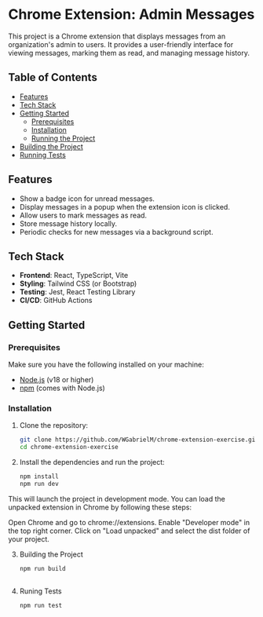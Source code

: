 # Chrome Extension: Admin Messages

This project is a Chrome extension that displays messages from an organization's admin to users. It provides a user-friendly interface for viewing messages, marking them as read, and managing message history.

## Table of Contents

- [Features](#features)
- [Tech Stack](#tech-stack)
- [Getting Started](#getting-started)
  - [Prerequisites](#prerequisites)
  - [Installation](#installation)
  - [Running the Project](#running-the-project)
- [Building the Project](#building-the-project)
- [Running Tests](#running-tests)

## Features

- Show a badge icon for unread messages.
- Display messages in a popup when the extension icon is clicked.
- Allow users to mark messages as read.
- Store message history locally.
- Periodic checks for new messages via a background script.

## Tech Stack

- **Frontend**: React, TypeScript, Vite
- **Styling**: Tailwind CSS (or Bootstrap)
- **Testing**: Jest, React Testing Library
- **CI/CD**: GitHub Actions

## Getting Started

### Prerequisites

Make sure you have the following installed on your machine:

- [Node.js](https://nodejs.org/) (v18 or higher)
- [npm](https://www.npmjs.com/) (comes with Node.js)

### Installation

1. Clone the repository:

   ```bash
   git clone https://github.com/WGabrielM/chrome-extension-exercise.git
   cd chrome-extension-exercise

2. Install the dependencies and run the project:

   ```bash
   npm install
   npm run dev

This will launch the project in development mode. You can load the unpacked extension in Chrome by following these steps:

Open Chrome and go to chrome://extensions.
Enable "Developer mode" in the top right corner.
Click on "Load unpacked" and select the dist folder of your project.

3. Building the Project

   ```bash
   npm run build
  
4. Runing Tests

    ```bash
   npm run test
